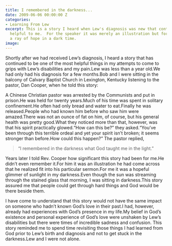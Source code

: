 ```yaml
---
title: I remembered in the darkness...
date: 2009-06-06 00:00:00 Z
categories:
- Learning From Lew
excerpt: This is a story I heard when Lew's diagnosis was new that continues to be
  helpful to me.  For the speaker it was merely an illustration but for me it was
  a ray of hope in a dark time.
image: 
---
```


Shortly after we had received Lew’s diagnosis, I heard a story that has continued to be one of the most helpful things in my attempts to come to grips with Lew’s disabilities and my pain.Lew was less than a year old.We had only had his diagnosis for a few months.Bob and I were sitting in the balcony of Calvary Baptist Church in Lexington, Kentucky listening to the pastor, Dan Cooper, when he told this story:

A Chinese Christian pastor was arrested by the Communists and put in prison.He was held for twenty years.Much of his time was spent in solitary confinement.He often had only bread and water to eat.Finally he was released.People who had known him before who saw him were amazed.There was not an ounce of fat on him, of course, but his general health was pretty good.What they noticed more than that, however, was that his spirit practically glowed.“How can this be?” they asked.“You’ve been through this terrible ordeal and yet your spirit isn’t broken; it seems stronger than before.How could this happen?” The pastor replied,


<blockquote>“I remembered in the darkness what God taught me in the light.”</blockquote>


Years later I told Rev. Cooper how significant this story had been for me.He didn’t even remember it.For him it was an illustration he had come across that he realized fit into his particular sermon.For me it was a hopeful glimmer of sunlight in my darkness.Even though the sun was streaming through the stained glass that morning, I was sitting in darkness.This story assured me that people could get through hard things and God would be there beside them.

I have come to understand that this story would not have the same impact on someone who hadn’t known God’s love in their past.I had, however, already had experiences with God’s presence in my life.My belief in God’s existence and personal experience of God’s love were unshaken by Lew’s disabilities but there were times of incredible sadness and confusion. This story reminded me to spend time revisiting those things I had learned from God prior to Lew’s birth and diagnosis and not to get stuck in the darkness.Lew and I were not alone.
